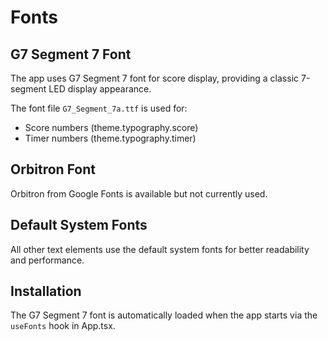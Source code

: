 # Fonts

## G7 Segment 7 Font

The app uses G7 Segment 7 font for score display, providing a classic 7-segment LED display appearance.

The font file `G7_Segment_7a.ttf` is used for:
- Score numbers (theme.typography.score)
- Timer numbers (theme.typography.timer)

## Orbitron Font

Orbitron from Google Fonts is available but not currently used.

## Default System Fonts

All other text elements use the default system fonts for better readability and performance.

## Installation

The G7 Segment 7 font is automatically loaded when the app starts via the `useFonts` hook in App.tsx.